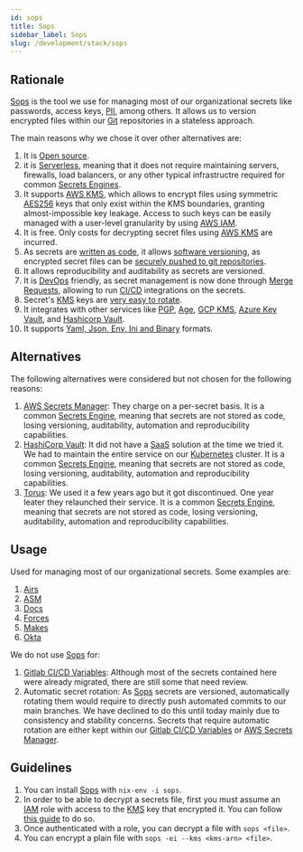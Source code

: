 ```yaml
---
id: sops
title: Sops
sidebar_label: Sops
slug: /development/stack/sops
---
```


## Rationale

[Sops](https://github.com/mozilla/sops)
is the tool we use for managing most of our
organizational secrets like passwords,
access keys,
[PII](https://en.wikipedia.org/wiki/Personal_data),
among others.
It allows us to version
encrypted files within our
[Git](https://git-scm.com/) repositories
in a stateless approach.

The main reasons why we chose
it over other alternatives are:

1. It is [Open source](https://opensource.com/resources/what-open-source).
1. it is [Serverless](https://en.wikipedia.org/wiki/Serverless_computing),
meaning that it does not require maintaining servers, firewalls,
load balancers, or any other typical infrastructre required for
common [Secrets Engines](https://www.vaultproject.io/docs/secrets).
1. It supports [AWS KMS](https://aws.amazon.com/kms/),
which allows to encrypt files
using symmetric
[AES256](https://en.wikipedia.org/wiki/Advanced_Encryption_Standard)
keys
that only exist within the KMS boundaries,
granting almost-impossible key leakage.
Access to such keys can be easily managed
with a user-level granularity
by using [AWS IAM](https://aws.amazon.com/iam/).
1. It is free.
Only costs for decrypting secret files
using [AWS KMS](https://aws.amazon.com/kms/) are incurred.
1. As secrets are
[written as code](https://hackernoon.com/everything-as-code-explained-0ibg32a3),
it allows
[software versioning](https://en.wikipedia.org/wiki/Software_versioning),
as encrypted secret files can be
[securely pushed to git repositories](https://gitlab.com/fluidattacks/product/-/blob/f0a6de7eee664aee9794d677083a19f45fff4ffb/makes/applications/makes/okta/src/terraform/data.yaml).
1. It allows reproducibility and auditability
as secrets are versioned.
1. It is [DevOps](https://aws.amazon.com/devops/what-is-devops/) friendly,
as secret management is now done through
[Merge Requests](https://docs.gitlab.com/ee/user/project/merge_requests/),
allowing to run
[CI/CD](https://docs.gitlab.com/ee/ci/introduction/) integrations
on the secrets.
1. Secret's [KMS](https://aws.amazon.com/kms/) keys
are [very easy to rotate](https://github.com/mozilla/sops#key-rotation).
1. It integrates with other services like
[PGP](https://github.com/mozilla/sops#test-with-the-dev-pgp-key),
[Age](https://github.com/mozilla/sops#encrypting-using-age),
[GCP KMS](https://github.com/mozilla/sops#encrypting-using-gcp-kms),
[Azure Key Vault](https://github.com/mozilla/sops#encrypting-using-azure-key-vault),
and [Hashicorp Vault](https://github.com/mozilla/sops#encrypting-using-hashicorp-vault).
1. It supports
[Yaml, Json, Env, Ini and Binary](https://github.com/mozilla/sops/tree/2395f07610e45d507ec0d4b3ad48dbf502ed5bed#sops-secrets-operations)
formats.

## Alternatives

The following alternatives were considered
but not chosen for the following reasons:

1. [AWS Secrets Manager](https://aws.amazon.com/secrets-manager/):
They charge on a per-secret basis.
It is a common
[Secrets Engine](https://www.vaultproject.io/docs/secrets),
meaning that secrets are not stored as code,
losing versioning, auditability, automation
and reproducibility capabilities.
1. [HashiCorp Vault](https://www.vaultproject.io/):
It did not have a
[SaaS](https://en.wikipedia.org/wiki/Software_as_a_service)
solution at the time we tried it.
We had to maintain the entire service on our
[Kubernetes](https://kubernetes.io/) cluster.
It is a common
[Secrets Engine](https://www.vaultproject.io/docs/secrets),
meaning that secrets are not stored as code,
losing versioning, auditability, automation
and reproducibility capabilities.
1. [Torus](https://www.torus.sh/):
We used it a few years ago but it got discontinued.
One year leater they relaunched their service.
It is a common
[Secrets Engine](https://www.vaultproject.io/docs/secrets),
meaning that secrets are not stored as code,
losing versioning, auditability, automation
and reproducibility capabilities.

## Usage

Used for managing most of our organizational secrets.
Some examples are:

1. [Airs](https://gitlab.com/fluidattacks/product/-/blob/master/airs/deploy/secret-management/production.yaml)
1. [ASM](https://gitlab.com/fluidattacks/product/-/blob/f0a6de7eee664aee9794d677083a19f45fff4ffb/integrates/secrets-production.yaml)
1. [Docs](https://gitlab.com/fluidattacks/product/-/blob/master/docs/secrets/prod.yaml)
1. [Forces](https://gitlab.com/fluidattacks/product/-/blob/master/forces/secrets-prod.yaml)
1. [Makes](https://gitlab.com/fluidattacks/product/-/blob/master/makes/applications/makes/secrets/src/production.yaml)
1. [Okta](https://gitlab.com/fluidattacks/product/-/blob/f0a6de7eee664aee9794d677083a19f45fff4ffb/makes/applications/makes/okta/src/terraform/data.yaml)

We do not use [Sops](https://github.com/mozilla/sops) for:

1. [Gitlab CI/CD Variables](https://docs.gitlab.com/ee/ci/variables/):
Although most of the secrets contained here were already migrated,
there are still some that need review.
1. Automatic secret rotation:
As [Sops](https://github.com/mozilla/sops) secrets are versioned,
automatically rotating them would require
to directly push automated commits to our main branches.
We have declined to do this until today
mainly due to consistency and stability concerns.
Secrets that require automatic rotation
are either kept within our
[Gitlab CI/CD Variables](https://docs.gitlab.com/ee/ci/variables/)
or
[AWS Secrets Manager](https://aws.amazon.com/secrets-manager/).

## Guidelines

1. You can install
[Sops](https://github.com/mozilla/sops) with `nix-env -i sops`.
1. In order to be able to decrypt a secrets file,
first you must assume an [IAM](https://aws.amazon.com/iam/) role
with access to the [KMS](https://aws.amazon.com/kms/) key
that encrypted it.
You can follow [this guide](/development/stack/aws#get-development-keys)
to do so.
1. Once authenticated with a role,
you can decrypt a file with `sops <file>`.
1. You can encrypt a plain file
with `sops -ei --kms <kms-arn> <file>`.
